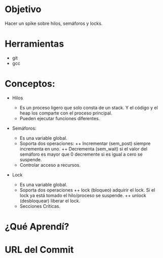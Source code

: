 # Objetivo
Hacer un spike sobre hilos, semáforos y locks.

# Herramientas
+ git
+ gcc

# Conceptos:

+ Hilos
  + Es un proceso ligero que solo consta de un stack. Y el código y el heap los comparte con el proceso principal.
  + Pueden ejecutar funciones diferentes.

+ Semáforos: 
  + Es una variable global.
  + Soporta dos operaciones:
    ++ Incrementar (sem_post) siempre incrementa en uno.
    ++ Decrementa (sem_wait) si el valor del semáforo es mayor que 0 decremente si es igual a cero se suspende.
  + Controlar acceso a recursos.

+ Lock
  + Es una variable global. 
  + Soporta dos operaciones
    ++ lock (bloqueo) adquirir el lock. Si el lock ya está tomado el hilo/proceso se suspende. 
    ++ unlock (desbloquear) liberar el lock.
  + Secciones Críticas.
  
# ¿Qué Aprendí?


# URL del Commit
